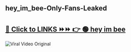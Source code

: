 
 ## hey_im_bee-Only-Fans-Leaked

# <h2><a href="https://clipsfans.com/hey_im_bee&ref=git">🔗 Click to LINKS ⏩⏩ 👉 🟢 hey im bee </a></h2>

<a href="https://clipsfans.com/hey_im_bee&ref=git" rel="nofollow" data-target="animated-image.originalLink"><img src="https://i.ibb.co.com/xMMVF88/686577567.gif" alt="Viral Video Original" style="max-width: 100%; display: inline-block;" data-target="animated-image.originalImage"></a>
